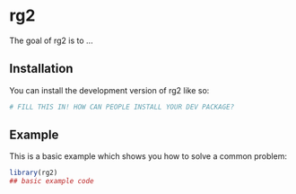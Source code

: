 
# rg2

<!-- badges: start -->
<!-- badges: end -->

The goal of rg2 is to ...

## Installation

You can install the development version of rg2 like so:

``` r
# FILL THIS IN! HOW CAN PEOPLE INSTALL YOUR DEV PACKAGE?
```

## Example

This is a basic example which shows you how to solve a common problem:

``` r
library(rg2)
## basic example code
```

